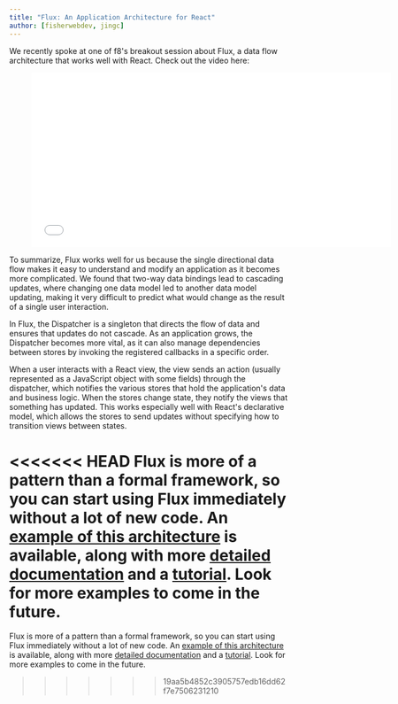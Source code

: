 ```yaml
---
title: "Flux: An Application Architecture for React"
author: [fisherwebdev, jingc]
---
```


We recently spoke at one of f8's breakout session about Flux, a data flow architecture that works well with React.  Check out the video here:

<figure><iframe width="650" height="315" src="//www.youtube-nocookie.com/embed/nYkdrAPrdcw?list=PLb0IAmt7-GS188xDYE-u1ShQmFFGbrk0v&start=621" frameborder="0" allowfullscreen></iframe></figure>

To summarize, Flux works well for us because the single directional data flow makes it easy to understand and modify an application as it becomes more complicated. We found that two-way data bindings lead to cascading updates, where changing one data model led to another data model updating, making it very difficult to predict what would change as the result of a single user interaction.

In Flux, the Dispatcher is a singleton that directs the flow of data and ensures that updates do not cascade. As an application grows, the Dispatcher becomes more vital, as it can also manage dependencies between stores by invoking the registered callbacks in a specific order.

When a user interacts with a React view, the view sends an action (usually represented as a JavaScript object with some fields) through the dispatcher, which notifies the various stores that hold the application's data and business logic. When the stores change state, they notify the views that something has updated. This works especially well with React's declarative model, which allows the stores to send updates without specifying how to transition views between states.

<<<<<<< HEAD
Flux is more of a pattern than a formal framework, so you can start using Flux immediately without a lot of new code. An [example of this architecture](https://github.com/facebook/flux/tree/main/examples/flux-todomvc) is available, along with more [detailed documentation](https://facebook.github.io/flux/docs/overview.html) and a [tutorial](https://facebook.github.io/flux/docs/todo-list.html). Look for more examples to come in the future.
=======
Flux is more of a pattern than a formal framework, so you can start using Flux immediately without a lot of new code. An [example of this architecture](https://github.com/facebook/flux/tree/master/examples/flux-todomvc) is available, along with more [detailed documentation](https://facebook.github.io/flux/docs/overview.html) and a [tutorial](https://github.com/facebook/flux/tree/main/examples/flux-todomvc). Look for more examples to come in the future.
>>>>>>> 19aa5b4852c3905757edb16dd62f7e7506231210
